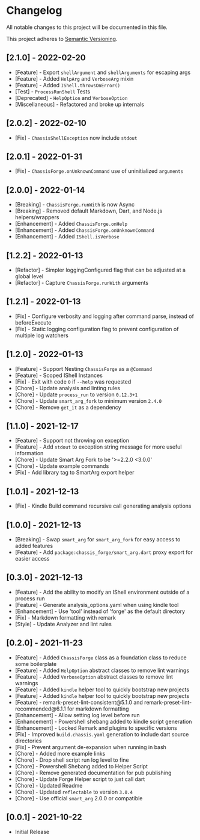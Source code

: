 # Changelog

All notable changes to this project will be documented in this file.

This project adheres to [Semantic Versioning](https://semver.org/spec/v2.0.0.html).

## \[2.1.0] - 2022-02-20

* \[Feature] - Export `shellArgument` and `shellArguments` for escaping args
* \[Feature] - Added `HelpArg` and `VerboseArg` mixin
* \[Feature] - Added `IShell.throwsOnError()`
* \[Test] - `ProcessRunShell` Tests
* \[Deprecated] - `HelpOption` and `VerboseOption`
* \[Miscellaneous] - Refactored and broke up internals

## \[2.0.2] - 2022-02-10

* \[Fix] - `ChassisShellException` now include `stdout`

## \[2.0.1] - 2022-01-31

* \[Fix] - `ChassisForge.onUnknownCommand` use of uninitialized `arguments`

## \[2.0.0] - 2022-01-14

* \[Breaking] - `ChassisForge.runWith` is now Async
* \[Breaking] - Removed default Markdown, Dart, and Node.js helpers/wrappers
* \[Enhancement] - Added `ChassisForge.onHelp`
* \[Enhancement] - Added `ChassisForge.onUnknownCommand`
* \[Enhancement] - Added `IShell.isVerbose`

## \[1.2.2] - 2022-01-13

* \[Refactor] - Simpler loggingConfigured flag that can be adjusted at a global level
* \[Refactor] - Capture `ChassisForge.runWith` arguments

## \[1.2.1] - 2022-01-13

* \[Fix] - Configure verbosity and logging after command parse, instead of beforeExecute
* \[Fix] - Static logging configuration flag to prevent configuration of multiple log watchers

## \[1.2.0] - 2022-01-13

* \[Feature] - Support Nesting `ChassisForge` as a `@Command`
* \[Feature] - Scoped IShell Instances
* \[Fix] - Exit with code `0` if `--help` was requested
* \[Chore] - Update analysis and linting rules
* \[Chore] - Update `process_run` to version `0.12.3+1`
* \[Chore] - Update `smart_arg_fork` to minimum version `2.4.0`
* \[Chore] - Remove `get_it` as a dependency

## \[1.1.0] - 2021-12-17

* \[Feature] - Support not throwing on exception
* \[Feature] - Add `stdout` to exception string message for more useful information
* \[Chore] - Update Smart Arg Fork to be '>=2.2.0 <3.0.0'
* \[Chore] - Update example commands
* \[Fix] - Add library tag to SmartArg export helper

## \[1.0.1] - 2021-12-13

* \[Fix] - Kindle Build command recursive call generating analysis options

## \[1.0.0] - 2021-12-13

* \[Breaking] - Swap `smart_arg` for `smart_arg_fork` for easy access to added features
* \[Feature] - Add `package:chassis_forge/smart_arg.dart` proxy export for easier access

## \[0.3.0] - 2021-12-13

* \[Feature] - Add the ability to modify an IShell environment outside of a process run
* \[Feature] - Generate analysis\_options.yaml when using kindle tool
* \[Enhancement] - Use 'tool' instead of 'forge' as the default directory
* \[Fix] - Markdown formatting with remark
* \[Style] - Update Analyzer and lint rules

## \[0.2.0] - 2021-11-23

* \[Feature] - Added `ChassisForge` class as a foundation class to reduce some boilerplate
* \[Feature] - Added `HelpOption` abstract classes to remove lint warnings
* \[Feature] - Added `VerboseOption` abstract classes to remove lint warnings
* \[Feature] - Added `kindle` helper tool to quickly bootstrap new projects
* \[Feature] - Added `kindle` helper tool to quickly bootstrap new projects
* \[Feature] - remark-preset-lint-consistent\@5.1.0 and remark-preset-lint-recommended\@6.1.1 for markdown formatting
* \[Enhancement] - Allow setting log level before run
* \[Enhancement] - Powershell shebang added to kindle script generation
* \[Enhancement] - Locked Remark and plugins to specific versions
* \[Fix] - Improved `build.chassis.yaml` generation to include dart source directories
* \[Fix] - Prevent argument de-expansion when running in bash
* \[Chore] - Added more example links
* \[Chore] - Drop shell script run log level to fine
* \[Chore] - Powershell Shebang added to Helper Script
* \[Chore] - Remove generated documentation for pub publishing
* \[Chore] - Update Forge Helper script to just call dart
* \[Chore] - Updated Readme
* \[Chore] - Updated `reflectable` to version `3.0.4`
* \[Chore] - Use official `smart_arg` 2.0.0 or compatible

## \[0.0.1] - 2021-10-22

* Initial Release
